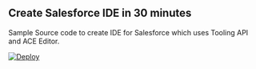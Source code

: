 ## Create Salesforce IDE in 30 minutes

Sample Source code to create IDE for Salesforce which uses Tooling API and ACE Editor.

[![Deploy](https://www.herokucdn.com/deploy/button.png)](https://heroku.com/deploy)


